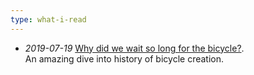 ```yaml
---
type: what-i-read
---
```

* _2019-07-19_ [Why did we wait so long for the bicycle?](https://rootsofprogress.org/why-did-we-wait-so-long-for-the-bicycle). \
An amazing dive into history of bicycle creation.
